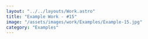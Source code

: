 ```yaml
---
layout: "../../layouts/Work.astro"
title: "Example Work - #15"
image: "/assets/images/work/Examples/Example-15.jpg"
category: "Examples"
---
```

